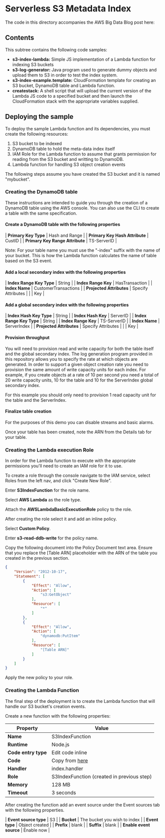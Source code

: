 # Serverless S3 Metadata Index
The code in this directory accompanies the AWS Big Data Blog post here: <link>

## Contents
This subtree contains the following code samples:

- **s3-index-lambda:** Simple JS implementation of a Lambda function for indexing S3 buckets
- **s3-log-generator:** Java program used to generate dummy objects and upload them to S3 in order to test the index system.
- **s3-index-example.template:** CloudFormation template for creating an S3 bucket, DynamoDB table and Lambda function.
- **createstack:** A shell script that will upload the current version of the Lambda JS code to a specified bucket and then launch the CloudFormation stack with the appropriate variables supplied.

## Deploying the sample

To deploy the sample Lambda function and its dependencies, you must create the following resources:

1. S3 bucket to be indexed
1. DynamoDB table to hold the meta-data index itself
1. IAM Role for the Lambda function to assume that grants permission for reading from the S3 bucket and writting to DynamoDB.
1. Lambda function for handling S3 object creation events

The following steps assume you have created the S3 bucket and it is named "mybucket".

### Creating the DynamoDB table

These instructions are intended to guide you through the creation of a DynamoDB table using the AWS console. You can also use the CLI to create a table with the same specification.

#### Create a DynamoDB table with the following properties

| **Primary Key Type** | Hash and Range |
| **Primary Key Hash Attribute**  | CustID |
| **Primary Key Range Attribute** | TS-ServerID |

Note: For your table name you must use the "-index" suffix with the name of your bucket. This is how the Lambda function calculates the name of table based on the S3 event.

#### Add a local secondary index with the following properties

| **Index Range Key Type** | String |
| **Index Range Key** | HasTransaction |
| **Index Name** | CustomerTransactions |
| **Projected Attributes** | Specify Attributes |
|                      |    Key             |

#### Add a global secondary index with the following properties

| **Index Hash Key Type** | String |
| **Index Hash Key**      | ServerID |
| **Index Range Key Type** | String |
| **Index Range Key**     | TS-ServerID |
| **Index Name**           | ServerIndex |
| **Projected Attributes** | Specify Attributes |
|                      |    Key             |

#### Provision throughput

You will need to provision read and write capacity for both the table itself and the global secondary index. The log generation program provided in this repository allows you to specify the rate at which objects are generated. In order to support a given object creation rate you need to provision the same amount of write capacity units for each index. For example, if you create objects at a rate of 10 per second you need a total of 20 write capacity units, 10 for the table and 10 for the ServerIndex global secondary index.

For this example you should only need to provision 1 read capacity unit for the table and the ServerIndex.

#### Finalize table creation

For the purposes of this demo you can disable streams and basic alarms.

Once your table has been created, note the ARN from the Details tab for your table.


### Creating the Lambda execution Role

In order for the Lambda function to execute with the appropriate permissions you'll need to create an IAM role for it to use.

To create a role through the console navigate to the IAM service, select Roles from the left nav, and click "Create New Role".

Enter **S3IndexFunction** for the role name.

Select **AWS Lambda** as the role type.

Attach the **AWSLambdaBasicExecutionRole** policy to the role.

After creating the role select it and add an inline policy.

Select **Custom Policy**.

Enter **s3-read-ddb-write** for the policy name.

Copy the following document into the Policy Document text area. Ensure that you replace the [Table ARN] placeholder with the ARN of the table you created in the previous section.

```JSON
{
    "Version": "2012-10-17",
    "Statement": [
        {
            "Effect": "Allow",
            "Action": [
                "s3:GetObject"
            ],
            "Resource": [
                "*"
            ]
        },
        {
            "Effect": "Allow",
            "Action": [
                "dynamodb:PutItem"
            ],
            "Resource": [
                "[Table ARN]"
            ]
        }
    ]
}
```

Apply the new policy to your role.

### Creating the Lambda Function

The final step of the deployment is to create the Lambda function that will handle our S3 bucket's creation events.

Create a new function with the following properties:

| Property |  Value          |
|----------|-----------------|
| **Name** | S3IndexFunction |
| **Runtime** | Node.js |
| **Code entry type** | Edit code inline |
| **Code** | Copy from [here](https://github.com/mikedeck/aws-big-data-blog/blob/master/aws-blog-s3-index-with-lambda-ddb/s3-index-lambda/index.js) |
| **Handler** | index.handler |
| **Role** | S3IndexFunction (created in previous step) |
| **Memory** | 128 MB |
| **Timeout** | 3 seconds |

After creating the function add an event source under the Event sources tab with the following properties.

| **Event source type** | S3 |
| **Bucket** | The bucket you wish to index |
| **Event type** | Object created |
| **Prefix** | blank |
| **Suffix** | blank |
| **Enable event source** | Enable now |

